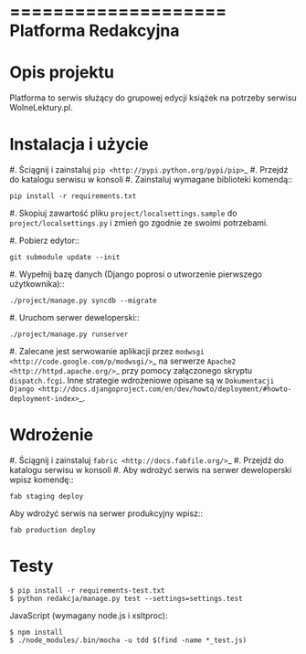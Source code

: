 ====================
Platforma Redakcyjna
====================

Opis projektu
=============
Platforma to serwis służący do grupowej edycji książek na potrzeby serwisu WolneLektury.pl.

Instalacja i użycie
===================
#. Ściągnij i zainstaluj `pip <http://pypi.python.org/pypi/pip>`_
#. Przejdź do katalogu serwisu w konsoli
#. Zainstaluj wymagane biblioteki komendą::

	pip install -r requirements.txt

#. Skopiuj zawartość pliku `project/localsettings.sample` do `project/localsettings.py` i zmień go zgodnie ze swoimi potrzebami.

#. Pobierz edytor::

    git submodule update --init

#. Wypełnij bazę danych (Django poprosi o utworzenie pierwszego użytkownika)::

	./project/manage.py syncdb --migrate

#. Uruchom serwer deweloperski::

	./project/manage.py runserver

#. Zalecane jest serwowanie aplikacji przez `modwsgi <http://code.google.com/p/modwsgi/>`_ na serwerze `Apache2 <http://httpd.apache.org/>`_ przy pomocy załączonego skryptu `dispatch.fcgi`. Inne strategie wdrożeniowe opisane są w `Dokumentacji Django <http://docs.djangoproject.com/en/dev/howto/deployment/#howto-deployment-index>`_.

Wdrożenie
=========
#. Ściągnij i zainstaluj `fabric <http://docs.fabfile.org/>`_
#. Przejdź do katalogu serwisu w konsoli
#. Aby wdrożyć serwis na serwer deweloperski wpisz komendę::

	fab staging deploy
	
 Aby wdrożyć serwis na serwer produkcyjny wpisz::

	fab production deploy

Testy
====

    $ pip install -r requirements-test.txt
    $ python redakcja/manage.py test --settings=settings.test

JavaScript (wymagany node.js i xsltproc):

    $ npm install
    $ ./node_modules/.bin/mocha -u tdd $(find -name *_test.js)
    
